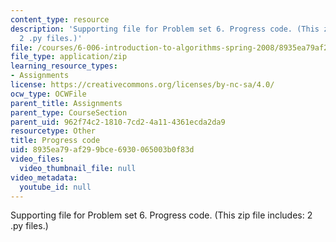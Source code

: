 ```yaml
---
content_type: resource
description: 'Supporting file for Problem set 6. Progress code. (This zip file includes:
  2 .py files.)'
file: /courses/6-006-introduction-to-algorithms-spring-2008/8935ea79af299bce6930065003b0f83d_ps6_progress.zip
file_type: application/zip
learning_resource_types:
- Assignments
license: https://creativecommons.org/licenses/by-nc-sa/4.0/
ocw_type: OCWFile
parent_title: Assignments
parent_type: CourseSection
parent_uid: 962f74c2-1810-7cd2-4a11-4361ecda2da9
resourcetype: Other
title: Progress code
uid: 8935ea79-af29-9bce-6930-065003b0f83d
video_files:
  video_thumbnail_file: null
video_metadata:
  youtube_id: null
---
```

Supporting file for Problem set 6. Progress code. (This zip file includes: 2 .py files.)